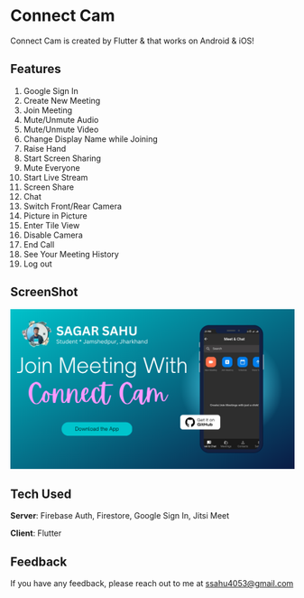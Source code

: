 # Connect Cam

Connect Cam is created by Flutter & that works on Android & iOS!

## Features
1. Google Sign In
2. Create New Meeting
3. Join Meeting
4. Mute/Unmute Audio
5. Mute/Unmute Video
6. Change Display Name while Joining
7. Raise Hand
8. Start Screen Sharing
9. Mute Everyone
10. Start Live Stream
11. Screen Share
12. Chat
13. Switch Front/Rear Camera
14. Picture in Picture
15. Enter Tile View
16. Disable Camera
17. End Call
18. See Your Meeting History
19. Log out

## ScreenShot

<p align="center">
  <img width="600" src="https://github.com/rsagar024/Connect_Cam/blob/master/screenshot.png" alt="Connect Cam">
</p>

## Tech Used
**Server**: Firebase Auth, Firestore, Google Sign In, Jitsi Meet

**Client**: Flutter

## Feedback

If you have any feedback, please reach out to me at ssahu4053@gmail.com

